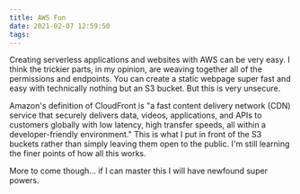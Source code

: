 ```yaml
---
title: AWS Fun
date: 2021-02-07 12:59:50
tags:
---
```

Creating serverless applications and websites with AWS can be very easy. I think the trickier parts, in my opinion, are weaving together all of the permissions and endpoints. You can create a static webpage super fast and easy with technically nothing but an S3 bucket. But this is very unsecure. 

Amazon's definition of CloudFront is "a fast content delivery network (CDN) service that securely delivers data, videos, applications, and APIs to customers globally with low latency, high transfer speeds, all within a developer-friendly environment." This is what I put in front of the S3 buckets rather than simply leaving them open to the public. I'm still learning the finer points of how all this works.

More to come though... if I can master this I will have newfound super powers.